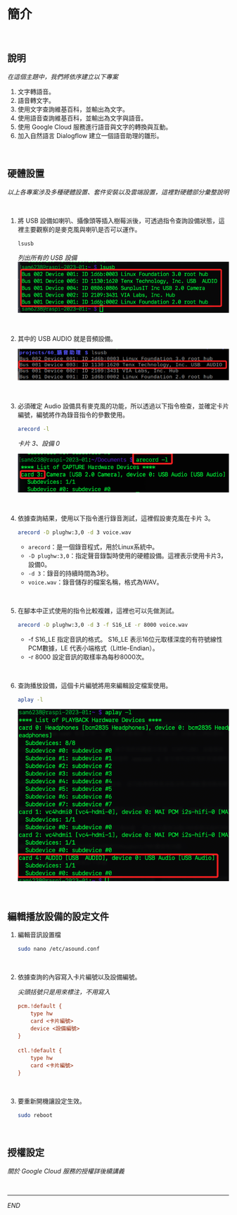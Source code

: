 # 簡介

<br>

## 說明

_在這個主題中，我們將依序建立以下專案_

1. 文字轉語音。
2. 語音轉文字。
3. 使用文字查詢維基百科，並輸出為文字。
4. 使用語音查詢維基百科，並輸出為文字與語音。
5. 使用 Google Cloud 服務進行語音與文字的轉換與互動。
6. 加入自然語言 Dialogflow 建立一個語音助理的雛形。

<br>

## 硬體設置

_以上各專案涉及多種硬體設置、套件安裝以及雲端設置，這裡對硬體部分彙整說明_

<br>

1. 將 USB 設備如喇叭、攝像頭等插入樹莓派後，可透過指令查詢設備狀態，這裡主要觀察的是麥克風與喇叭是否可以運作。

   ```bash
   lsusb
   ```

   _列出所有的 USB 設備_
   ![img](images/img_30.png)

<br>

2. 其中的 USB AUDIO 就是音頻設備。

    ![](images/img_16.png)

<br>

3. 必須確定 Audio 設備具有麥克風的功能，所以透過以下指令檢查，並確定卡片編號，編號將作為錄音指令的參數使用。

   ```bash
   arecord -l
   ```

   _卡片 3、設備 0_

   ![img](images/img_01.png)

<br>

4. 依據查詢結果，使用以下指令進行錄音測試，這裡假設麥克風在卡片 3。

   ```bash
   arecord -D plughw:3,0 -d 3 voice.wav
   ```

   - `arecord`：是一個錄音程式，用於Linux系統中。
   - `-D plughw:3,0`：指定聲音錄製時使用的硬體設備。這裡表示使用卡片3，設備0。
   - `-d 3`：錄音的持續時間為3秒。
   - `voice.wav`：錄音儲存的檔案名稱，格式為WAV。

<br>

5. 在腳本中正式使用的指令比較複雜，這裡也可以先做測試。

   ```bash
   arecord -D plughw:3,0 -d 3 -f S16_LE -r 8000 voice.wav
   ```

   - -f S16_LE	指定音訊的格式。 S16_LE 表示16位元取樣深度的有符號線性PCM數據，LE 代表小端格式（Little-Endian）。
   - -r 8000	設定音訊的取樣率為每秒8000次。

<br>

6. 查詢播放設備，這個卡片編號將用來編輯設定檔案使用。

   ```bash
   aplay -l
   ```

   ![](images/img_31.png)

<br>

## 編輯播放設備的設定文件

1. 編輯音訊設置檔

    ```bash
    sudo nano /etc/asound.conf
    ```

<br>

2. 依據查詢的內容寫入卡片編號以及設備編號。

    _尖頭括號只是用來標注，不用寫入_

    ```ini
    pcm.!default {
        type hw 
        card <卡片編號> 
        device <設備編號>
    }

    ctl.!default {
        type hw 
        card <卡片編號> 
    }
    ```

<br>

3. 要重新開機讓設定生效。

    ```bash
    sudo reboot
    ```

<br>

## 授權設定

_關於 Google Cloud 服務的授權詳後續講義_

<br>


---

_END_